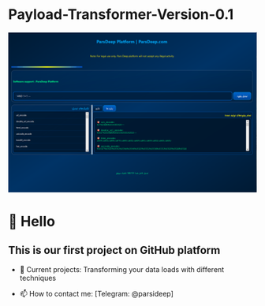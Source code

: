 # Payload-Transformer-Version-0.1

![](https://github.com/parsideep/Payload-Transformer-Version-0.1/blob/main/Capture.PNG?raw=true)
# 👋 Hello

## This is our first project on GitHub platform

- 🔭 Current projects: Transforming your data loads with different techniques

- 📫 How to contact me: [Telegram: @parsideep]
